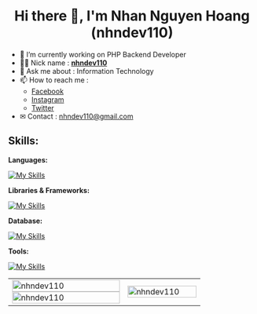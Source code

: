 # <div align="center">Hi there 👋, I'm Nhan Nguyen Hoang (nhndev110)</div>

-   🔭 I’m currently working on PHP Backend Developer
-   👨‍💻 Nick name : [**nhndev110**](https://github.com/nhndev110)
-   💬 Ask me about : Information Technology
-   📫 How to reach me :
    -   [Facebook](https://www.facebook.com/nhndev110)
    -   [Instagram](https://www.instagram.com/nhndev110)
    -   [Twitter](https://twitter.com/nhndev110)
-   ✉ Contact : nhndev110@gmail.com

## Skills:

**Languages:**

[![My Skills](https://skillicons.dev/icons?i=html,css,sass,js,php&theme=dark&perline=7)](https://github.com/nhndev110)

**Libraries & Frameworks:**

[![My Skills](https://skillicons.dev/icons?i=laravel,bootstrap,jquery&theme=dark&perline=7)](https://github.com/nhndev110)

**Database:**

[![My Skills](https://skillicons.dev/icons?i=mysql&theme=dark)](https://github.com/nhndev110)

**Tools:**

[![My Skills](https://skillicons.dev/icons?i=postman,stackoverflow,vscode,git,github&theme=dark)](https://github.com/nhndev110)

<table width="100%">
    <tr>
        <td width="60%">
            <a href="https://github.com/nhndev110">
                <img src="https://github-readme-stats.vercel.app/api?username=nhndev110&show_icons=true&theme=vue-dark" width="100%" alt="nhndev110" title="nhndev110" />
            </a>
            <a href="https://github.com/nhndev110">
                <img src="https://github-readme-stats.vercel.app/api/top-langs/?username=nhndev110&layout=compact&theme=vue-dark" width="100%" alt="nhndev110" title="nhndev110" />
            </a>
        </td>
        <td width="40%">
            <a href="https://app.daily.dev/nhndev110">
                <img src="https://api.daily.dev/devcards/c6879a4c87604a318dc3eda96e99135b.png?r=msr" width="100%" alt="nhndev110" title="nhndev110" />
            </a>
        </td>
    </tr>
</table>
